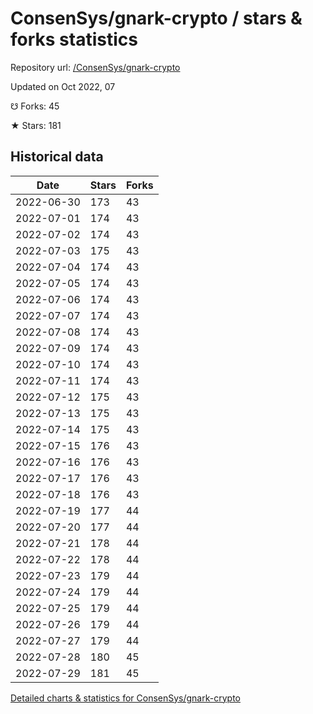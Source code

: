 # ConsenSys/gnark-crypto / stars & forks statistics

Repository url: [/ConsenSys/gnark-crypto](https://github.com/ConsenSys/gnark-crypto)

Updated on Oct 2022, 07

☋ Forks: 45

★ Stars: 181

## Historical data
| Date | Stars | Forks |
|------|-------|-------|
| 2022-06-30 | 173 | 43 | 
| 2022-07-01 | 174 | 43 | 
| 2022-07-02 | 174 | 43 | 
| 2022-07-03 | 175 | 43 | 
| 2022-07-04 | 174 | 43 | 
| 2022-07-05 | 174 | 43 | 
| 2022-07-06 | 174 | 43 | 
| 2022-07-07 | 174 | 43 | 
| 2022-07-08 | 174 | 43 | 
| 2022-07-09 | 174 | 43 | 
| 2022-07-10 | 174 | 43 | 
| 2022-07-11 | 174 | 43 | 
| 2022-07-12 | 175 | 43 | 
| 2022-07-13 | 175 | 43 | 
| 2022-07-14 | 175 | 43 | 
| 2022-07-15 | 176 | 43 | 
| 2022-07-16 | 176 | 43 | 
| 2022-07-17 | 176 | 43 | 
| 2022-07-18 | 176 | 43 | 
| 2022-07-19 | 177 | 44 | 
| 2022-07-20 | 177 | 44 | 
| 2022-07-21 | 178 | 44 | 
| 2022-07-22 | 178 | 44 | 
| 2022-07-23 | 179 | 44 | 
| 2022-07-24 | 179 | 44 | 
| 2022-07-25 | 179 | 44 | 
| 2022-07-26 | 179 | 44 | 
| 2022-07-27 | 179 | 44 | 
| 2022-07-28 | 180 | 45 | 
| 2022-07-29 | 181 | 45 | 


[Detailed charts & statistics for ConsenSys/gnark-crypto](https://reviewgithub.com/rep/ConsenSys/gnark-crypto)
